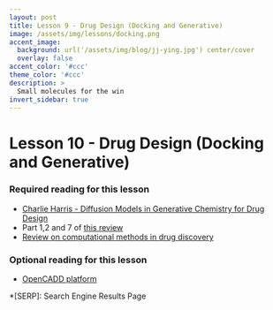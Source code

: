 ```yaml
---
layout: post
title: Lesson 9 - Drug Design (Docking and Generative)
image: /assets/img/lessons/docking.png
accent_image: 
  background: url('/assets/img/blog/jj-ying.jpg') center/cover
  overlay: false
accent_color: '#ccc'
theme_color: '#ccc'
description: >
  Small molecules for the win
invert_sidebar: true
---
```


# Lesson 10 - Drug Design (Docking and Generative)

### Required reading for this lesson
- [Charlie Harris - Diffusion Models in Generative Chemistry for Drug Design](https://medium.com/@cch57/exploring-the-promise-of-generative-models-in-chemistry-an-introduction-to-diffusion-models-31530e9d1dcb)
- Part 1,2 and 7 of [this review](https://www.mdpi.com/1422-0067/20/18/4331)
- [Review on computational methods in drug discovery](https://www.nature.com/articles/s41586-023-05905-z)
### Optional reading for this lesson
- [OpenCADD platform](https://projects.volkamerlab.org/teachopencadd/index.html)




*[SERP]: Search Engine Results Page
